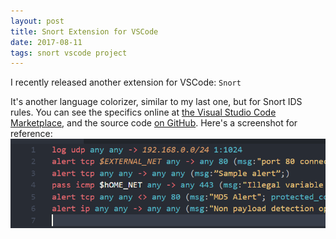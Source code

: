 ```yaml
---
layout: post
title: Snort Extension for VSCode
date: 2017-08-11
tags: snort vscode project
---
```


I recently released another extension for VSCode: `Snort`

It's another language colorizer, similar to my last one, but for Snort IDS rules. You can see the specifics online at [the Visual Studio Code Marketplace](https://marketplace.visualstudio.com/items?itemName=infosec-intern.snort), and the source code [on GitHub](https://github.com/infosec-intern/textmate-snort).
Here's a screenshot for reference:
![screenshot](https://github.com/infosec-intern/textmate-snort/blob/master/images/logo.png)